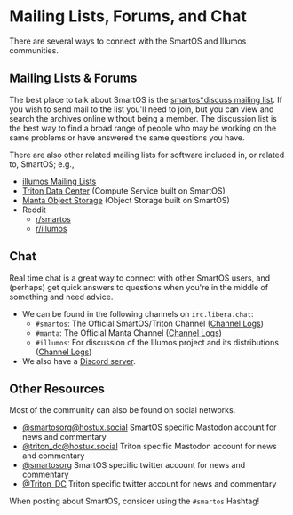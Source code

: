 # Mailing Lists, Forums, and Chat

<!-- markdownlint-disable foo -->

There are several ways to connect with the SmartOS and Illumos
communities.

## Mailing Lists & Forums

The best place to talk about SmartOS is the [smartos*discuss mailing
list](https://smartos.topicbox.com/groups/smartos*discuss). If you wish
to send mail to the list you'll need to join, but you can view and
search the archives online without being a member. The discussion list
is the best way to find a broad range of people who may be working on
the same problems or have answered the same questions you have.

There are also other related mailing lists for software included in, or
related to, SmartOS; e.g.,

* [illumos Mailing Lists](https://illumos.org/docs/community/lists/)
* [Triton Data Center](https://smartdatacenter.topicbox.com/groups/sdc*discuss)
  (Compute Service built on SmartOS)
* [Manta Object Storage](https://mantastorage.topicbox.com/groups/manta*discuss)
  (Object Storage built on SmartOS)
* Reddit
    * [r/smartos](https://reddit.com/r/smartos)
    * [r/illumos](https://reddit.com/r/illumos)

## Chat

Real time chat is a great way to connect with other SmartOS users,
and (perhaps) get quick answers to questions when you're in the middle
of something and need advice.

* We can be found in the following channels on `irc.libera.chat`:
    * `#smartos`: The Official SmartOS/Triton Channel
      ([Channel Logs](https://log.omnios.org/smartos/))
    * `#manta`: The Official Manta Channel
      ([Channel Logs](https://log.omnios.org/manta/))
    * `#illumos`: For discussion of the Illumos project and its
      distributions ([Channel Logs](https://log.omnios.org/illumos))
* We also have a [Discord server](https://discord.gg/v4NwA3Hqay).

## Other Resources

Most of the community can also be found on social networks.

* [@smartosorg@hostux.social](https://hostux.social/@smartosorg) SmartOS
  specific Mastodon account for news and commentary
* [@triton_dc@hostux.social](https://hostux.social/@triton_dc) Triton
  specific Mastodon account for news and commentary
* [@smartosorg](https://twitter.com/joyentsmartos) SmartOS specific
  twitter account for news and commentary
* [@Triton_DC](https://twitter.com/SmartDataCenter) Triton specific
  twitter account for news and commentary

When posting about SmartOS, consider using the `#smartos` Hashtag!
